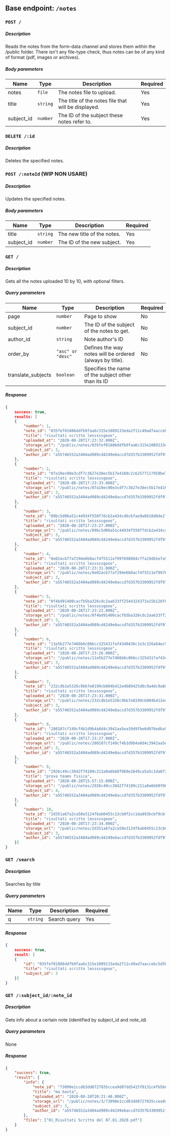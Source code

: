 ## Base endpoint: `/notes`

### `POST /`

##### Description

Reads the notes from the form-data channel and stores them within the /public folder.
There isn't any file-type check, thus notes can be of any kind of format (pdf, images or archives).

##### Body parameters
| Name | Type | Description | Required
| ---- | ---- | ----------- | --------
| notes | `file` | The notes file to upload. | Yes
| title | `string` | The title of the notes file that will be displayed. | Yes
| subject_id | `number` | The ID of the subject these notes refer to. | Yes

### `DELETE /:id`

##### Description
Deletes the specified notes.

### `POST /:noteId` (WIP NON USARE)

##### Description
Updates the specified notes. 

##### Body parameters
| Name | Type | Description | Required
| ---- | ---- | ----------- | --------
| title | `string` | The new title of the notes. | Yes
| subject_id | `number` | The ID of the new subject. | Yes

### `GET /`

##### Description

Gets all the notes uploaded 10 by 10, with optional filters.

##### Query parameters

| Name | Type | Description | Required 
| ---- | ---- | ----------- | --------
| page | `number` | Page to show | No
| subject_id | `number` | The ID of the subject of the notes to get. | No
| author_id | `string` | Note author's ID | No
| order_by | `"asc" or "desc"`| Defines the way notes will be ordered (always by title). | No
| translate_subjects | `boolean` | Specifies the name of the subject other than its ID

##### Response
```json
{
    success: true,
    results: [
    {
        "number": 1,
        "note_id": "035fef01806ddfb9faa6c315e1089133eda2f11c49ad7aaccebc5d5b34a8b77784fd4e1fae8798bf5c85fcd57757a8da79217d296169d936a070aa812c9aa88e",
        "title": "risultati scritto lesssssgooo",
        "uploaded_at": "2020-08-28T17:23:32.000Z",
        "storage_url": "/public/notes/035fef01806ddfb9faa6c315e1089133eda2f11c49ad7aaccebc5d5b34a8b77784fd4e1fae8798bf5c85fcd57757a8da79217d296169d936a070aa812c9aa88e",
        "subject_id": 3,
        "author_id": "a55746552a3404ad989cd4249e6accd7d357b3309952fdf97620092cda32cb81"
    },
    {
        "number": 2,
        "note_id": "07a10ec00e3cdf7c3627e38ec5b17e4160c2c62577117958be77d629729a6d0ef683938edc8e6542b3fc955eda29f4d499b8d7796cf14f2415fd4141bd3a17ce",
        "title": "risultati scritto lesssssgooo",
        "uploaded_at": "2020-08-28T17:23:33.000Z",
        "storage_url": "/public/notes/07a10ec00e3cdf7c3627e38ec5b17e4160c2c62577117958be77d629729a6d0ef683938edc8e6542b3fc955eda29f4d499b8d7796cf14f2415fd4141bd3a17ce",
        "subject_id": 3,
        "author_id": "a55746552a3404ad989cd4249e6accd7d357b3309952fdf97620092cda32cb81"
    },
    {
        "number": 3,
        "note_id": "09bc5d06a51c44934f550f7dcb2a434cd6cbfae9a6618d8de2f40396d477a23ed166349485ee9d43cbd799d3ad431880b150cc8967483ca319cde1bcf376f19c",
        "title": "risultati scritto lesssssgooo",
        "uploaded_at": "2020-08-28T17:23:27.000Z",
        "storage_url": "/public/notes/09bc5d06a51c44934f550f7dcb2a434cd6cbfae9a6618d8de2f40396d477a23ed166349485ee9d43cbd799d3ad431880b150cc8967483ca319cde1bcf376f19c",
        "subject_id": 3,
        "author_id": "a55746552a3404ad989cd4249e6accd7d357b3309952fdf97620092cda32cb81"
    },
    {
        "number": 4,
        "note_id": "0e02acb77af294e6b0acf4f5511ef997698084cffa19db5e7a9ce3952313dbc1d3960d33709ad6b38ff896daee7e57375638dc0381eb7debd758a72ee493a3f6",
        "title": "risultati scritto lesssssgooo",
        "uploaded_at": "2020-08-28T17:23:31.000Z",
        "storage_url": "/public/notes/0e02acb77af294e6b0acf4f5511ef997698084cffa19db5e7a9ce3952313dbc1d3960d33709ad6b38ff896daee7e57375638dc0381eb7debd758a72ee493a3f6",
        "subject_id": 3,
        "author_id": "a55746552a3404ad989cd4249e6accd7d357b3309952fdf97620092cda32cb81"
    },
    {
        "number": 5,
        "note_id": "0f4bd91400cacfb5ba326cdc2aa633ff2544324373a15b128f08f443254605e7554fe45e4fecc3b46b0e46b1d3c0726c7c320ee22c95b1aaf7daa24a8d262beb",
        "title": "risultati scritto lesssssgooo",
        "uploaded_at": "2020-08-28T17:23:22.000Z",
        "storage_url": "/public/notes/0f4bd91400cacfb5ba326cdc2aa633ff2544324373a15b128f08f443254605e7554fe45e4fecc3b46b0e46b1d3c0726c7c320ee22c95b1aaf7daa24a8d262beb",
        "subject_id": 3,
        "author_id": "a55746552a3404ad989cd4249e6accd7d357b3309952fdf97620092cda32cb81"
    },
    {
        "number": 6,
        "note_id": "11e5b277e7466b6c066cc325431faf43d0436c1e3c326a64ec99ba9b28b59f4ccfae3c89dc295d915f49b56891ddd6ef7e6d447825dc8fba30f8720364a69e7d",
        "title": "risultati scritto lesssssgooo",
        "uploaded_at": "2020-08-28T17:23:26.000Z",
        "storage_url": "/public/notes/11e5b277e7466b6c066cc325431faf43d0436c1e3c326a64ec99ba9b28b59f4ccfae3c89dc295d915f49b56891ddd6ef7e6d447825dc8fba30f8720364a69e7d",
        "subject_id": 3,
        "author_id": "a55746552a3404ad989cd4249e6accd7d357b3309952fdf97620092cda32cb81"
    },
    {
        "number": 7,
        "note_id": "232cdb1e5326c9bb7e8199cb004b412ed689425d0c9a4dc9a8e2ac7f77bcb3b525160d11f4b78f2a1791b7e49b7aea826f9d06d38c08b13d85d88240f5a45d8f",
        "title": "risultati scritto lesssssgooo",
        "uploaded_at": "2020-08-28T17:23:31.000Z",
        "storage_url": "/public/notes/232cdb1e5326c9bb7e8199cb004b412ed689425d0c9a4dc9a8e2ac7f77bcb3b525160d11f4b78f2a1791b7e49b7aea826f9d06d38c08b13d85d88240f5a45d8f",
        "subject_id": 3,
        "author_id": "a55746552a3404ad989cd4249e6accd7d357b3309952fdf97620092cda32cb81"
    },
    {
        "number": 8,
        "note_id": "280107cf149cf4b1d9b4a8d4c3942aa5ea39d9fbe6d976edba92d48b4aea3885e6a54c9af8643cebfd339bde02f35ce920c48687e077d2622ac987519e16769d",
        "title": "risultati scritto lesssssgooo",
        "uploaded_at": "2020-08-28T17:23:27.000Z",
        "storage_url": "/public/notes/280107cf149cf4b1d9b4a8d4c3942aa5ea39d9fbe6d976edba92d48b4aea3885e6a54c9af8643cebfd339bde02f35ce920c48687e077d2622ac987519e16769d",
        "subject_id": 3,
        "author_id": "a55746552a3404ad989cd4249e6accd7d357b3309952fdf97620092cda32cb81"
    },
    {
        "number": 9,
        "note_id": "2926c49cc3842f74109c211a0a6b60f060e2649ca5a5c1da072fce59a313a3038d7854d48d07a46299d5db3bf8e696103a30d4f153e97a0a99875f8dd4fc78d2",
        "title": "prova teams fisica",
        "uploaded_at": "2020-08-28T15:57:15.000Z",
        "storage_url": "/public/notes/2926c49cc3842f74109c211a0a6b60f060e2649ca5a5c1da072fce59a313a3038d7854d48d07a46299d5db3bf8e696103a30d4f153e97a0a99875f8dd4fc78d2",
        "subject_id": 4,
        "author_id": "a55746552a3404ad989cd4249e6accd7d357b3309952fdf97620092cda32cb81"
    },
    {
        "number": 10,
        "note_id": "2d351a67a2ca50e3124f6ab0455c13cb0f2cc1da893bcbf9cbfcdf76b492b4ed253a0ed865f0d3711d06b1331c830ddc143064b297bdfbfc3ac98a0f02bab1d0",
        "title": "risultati scritto lesssssgooo",
        "uploaded_at": "2020-08-28T17:23:34.000Z",
        "storage_url": "/public/notes/2d351a67a2ca50e3124f6ab0455c13cb0f2cc1da893bcbf9cbfcdf76b492b4ed253a0ed865f0d3711d06b1331c830ddc143064b297bdfbfc3ac98a0f02bab1d0",
        "subject_id": 3,
        "author_id": "a55746552a3404ad989cd4249e6accd7d357b3309952fdf97620092cda32cb81"
    }]
}
```
### `GET /search`

##### Description

Searches by title

##### Query parameters

| Name | Type | Description | Required
| ---- | ---- | ----------- | --------
| q | `string` | Search query | Yes

##### Response
```json
{
    success: true,
    result: [
    {
	    "id": "035fef01806ddfb9faa6c315e1089133eda2f11c49ad7aaccebc5d5b34a8b77784fd4e1fae8798bf5c85fcd57757a8da79217d296169d936a070aa812c9aa88e",
	    "title": "risultati scritto lesssssgooo",
	    "subject_id": 3
    }]
}
```
### `GET /:subject_id/:note_id`

##### Description

Gets info about a certain note (identified by subject_id and note_id)

##### Query parameters
None
##### Response
```json
{
	"success": true,
	"result": {
		"info": {
			"note_id": "73090e1ccd63dd8727035ccea9d87dd5415f0131c4fb5b63dc9f6477b10a734fed8b3a8f31d6aa7f17f882dada9a5dd11d22aac8c905eaec6df1c9c3dca0c014",
			"title": "ma basta",
			"uploaded_at": "2020-08-28T20:21:40.000Z",
			"storage_url": "/public/notes/3/73090e1ccd63dd8727035ccea9d87dd5415f0131c4fb5b63dc9f6477b10a734fed8b3a8f31d6aa7f17f882dada9a5dd11d22aac8c905eaec6df1c9c3dca0c014",
			"subject_id": 3,
			"author_id": "a55746552a3404ad989cd4249e6accd7d357b3309952fdf97620092cda32cb81"
		},
		"files": ["01_Risultati Scritto del 07.01.2020.pdf"]
	}
}
```
